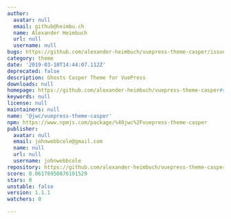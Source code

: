 ```yaml
---
author:
  avatar: null
  email: github@heimbu.ch
  name: Alexander Heimbuch
  url: null
  username: null
bugs: https://github.com/alexander-heimbuch/vuepress-theme-casper/issues
category: theme
date: '2019-03-10T14:44:07.112Z'
deprecated: false
description: Ghosts Casper Theme for VuePress
downloads: null
homepage: https://github.com/alexander-heimbuch/vuepress-theme-casper#readme
keywords: null
license: null
maintainers: null
name: '@jwc/vuepress-theme-casper'
npm: https://www.npmjs.com/package/%40jwc%2Fvuepress-theme-casper
publisher:
  avatar: null
  email: johnwebbcole@gmail.com
  name: null
  url: null
  username: johnwebbcole
repository: https://github.com/alexander-heimbuch/vuepress-theme-casper
score: 0.06178950876191529
stars: 0
unstable: false
version: 1.1.1
watchers: 0

---
```


